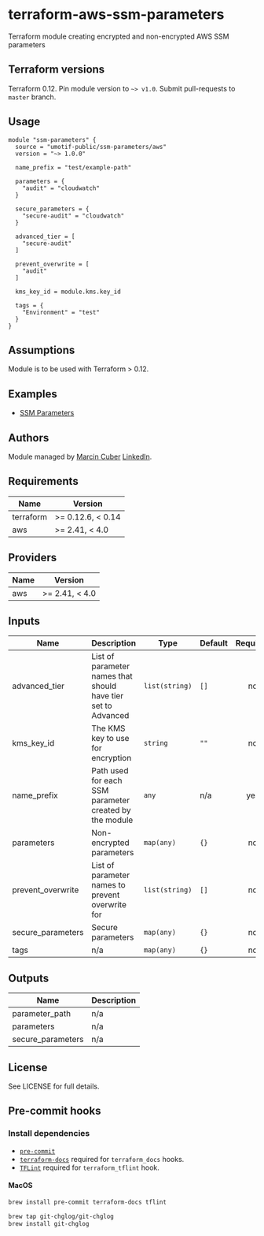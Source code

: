 # terraform-aws-ssm-parameters
Terraform module creating encrypted and non-encrypted AWS SSM parameters

## Terraform versions

Terraform 0.12. Pin module version to `~> v1.0`. Submit pull-requests to `master` branch.

## Usage

```hcl
module "ssm-parameters" {
  source = "umotif-public/ssm-parameters/aws"
  version = "~> 1.0.0"

  name_prefix = "test/example-path"

  parameters = {
    "audit" = "cloudwatch"
  }

  secure_parameters = {
    "secure-audit" = "cloudwatch"
  }

  advanced_tier = [
    "secure-audit"
  ]

  prevent_overwrite = [
    "audit"
  ]

  kms_key_id = module.kms.key_id

  tags = {
    "Environment" = "test"
  }
}
```

## Assumptions

Module is to be used with Terraform > 0.12.

## Examples

* [SSM Parameters](https://github.com/umotif-public/terraform-aws-ssm-parameters/tree/master/examples/core)

## Authors

Module managed by [Marcin Cuber](https://github.com/marcincuber) [LinkedIn](https://www.linkedin.com/in/marcincuber/).

<!-- BEGINNING OF PRE-COMMIT-TERRAFORM DOCS HOOK -->
## Requirements

| Name | Version |
|------|---------|
| terraform | >= 0.12.6, < 0.14 |
| aws | >= 2.41, < 4.0 |

## Providers

| Name | Version |
|------|---------|
| aws | >= 2.41, < 4.0 |

## Inputs

| Name | Description | Type | Default | Required |
|------|-------------|------|---------|:--------:|
| advanced\_tier | List of parameter names that should have tier set to Advanced | `list(string)` | `[]` | no |
| kms\_key\_id | The KMS key to use for encryption | `string` | `""` | no |
| name\_prefix | Path used for each SSM parameter created by the module | `any` | n/a | yes |
| parameters | Non-encrypted parameters | `map(any)` | `{}` | no |
| prevent\_overwrite | List of parameter names to prevent overwrite for | `list(string)` | `[]` | no |
| secure\_parameters | Secure parameters | `map(any)` | `{}` | no |
| tags | n/a | `map(any)` | `{}` | no |

## Outputs

| Name | Description |
|------|-------------|
| parameter\_path | n/a |
| parameters | n/a |
| secure\_parameters | n/a |

<!-- END OF PRE-COMMIT-TERRAFORM DOCS HOOK -->

## License

See LICENSE for full details.

## Pre-commit hooks

### Install dependencies

* [`pre-commit`](https://pre-commit.com/#install)
* [`terraform-docs`](https://github.com/segmentio/terraform-docs) required for `terraform_docs` hooks.
* [`TFLint`](https://github.com/terraform-linters/tflint) required for `terraform_tflint` hook.

#### MacOS

```bash
brew install pre-commit terraform-docs tflint

brew tap git-chglog/git-chglog
brew install git-chglog
```